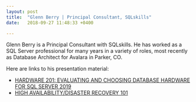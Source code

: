```yaml
---
layout: post
title:  "Glenn Berry | Principal Consultant, SQLskills"
date:   2018-09-27 11:48:33 +0400

---
```


Glenn Berry is a Principal Consultant with SQLskills. He has worked as a SQL Server professional for many years in a variety of roles, most recently as Database Architect for Avalara in Parker, CO.

Here are links to his presentation material:

- [HARDWARE 201: EVALUATING AND CHOOSING DATABASE HARDWARE FOR SQL SERVER 2019](https://devintxcontent.blob.core.windows.net/showcontent/Speaker%20Presentations%20Spring%202019/Hardware%20201%20Spring%202019.pdf)
- [HIGH AVAILABILITY/DISASTER RECOVERY 101](https://devintxcontent.blob.core.windows.net/showcontent/Speaker%20Presentations%20Spring%202019/High%20Availability%20-%20Disaster%20Recovery%20101%20(1).pdf)
